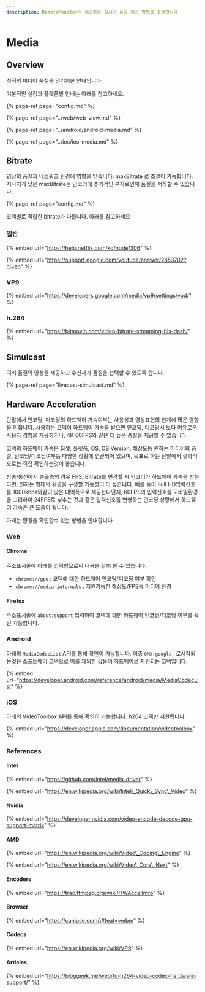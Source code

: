 ```yaml
---
description: RemoteMonster가 제공하는 실시간 품질 체크 방법을 소개합니다.
---
```


# Media

## Overview

최적의 미디어 품질을 얻기위한 안내입니다. 

기본적인 설정과 플렛폼별 안내는 아래를 참고하세요.

{% page-ref page="config.md" %}

{% page-ref page="../web/web-view.md" %}

{% page-ref page="../android/android-media.md" %}

{% page-ref page="../ios/ios-media.md" %}

## Bitrate

영상의 품질과 네트워크 환경에 영향을 받습니다. maxBitrate 로 조절이 가능합니다. 지나치게 낮은 maxBitrate는 인코더에 추가적인 부하로인해 품질을 저하할 수 있습니다.

{% page-ref page="config.md" %}

코덱별로 적합한 bitrate가 다릅니다. 아래를 참고하세요

### 일반

{% embed url="https://help.netflix.com/ko/node/306" %}

{% embed url="https://support.google.com/youtube/answer/2853702?hl=en" %}

### VP9

{% embed url="https://developers.google.com/media/vp9/settings/vod/" %}

### h.264

{% embed url="https://bitmovin.com/video-bitrate-streaming-hls-dash/" %}

## Simulcast

여러 품질의 영상을 제공하고 수신자가 품질을 선택할 수 있도록 합니다.

{% page-ref page="livecast-simulcast.md" %}

## Hardware Acceleration

단말에서 인코딩, 디코딩의 하드웨어 가속여부는 사용성과 영상표현의 한계에 많은 영향을 미칩니다. 사용하는 코덱이 하드웨어 가속을 받으면 인코딩, 디코딩시 보다 여유로운 사용자 경험을 제공하거나, 4K 60FPS와 같은 더 높은 품질을 제공할 수 있습니다.

코덱의 하드웨어 가속은 칩셋, 플렛폼, OS, OS Version, 해상도등 원하는 미디어의 품질, 인코딩/디코딩여부등 다양한 상황에 연관되어 있으며, 목표로 하는 단말에서 결과적으로는 직접 확인하는것이 좋습니다.

방송/통신에서 송출측의 경우 FPS, Bitrate를 변경할 시 인코더가 하드웨어 가속을 받는다면, 원하는 형태의 환경을 구성할 가능성이 더 높습니다. 예를 들어 Full HD입력신호를 1000kbps와같이 낮은 대역폭으로 제공한다던지, 60FPS의 입력신호를 모바일환경을 고려하여 24FPS로 낮추는 것과 같은 입력신호를 변형하는 인코딩 상황에서 하드웨어 가속은 큰 도움이 됩니다.

아래는 환경을 확인할수 있는 방법을 안내합니다.

### Web

#### Chrome

주소표시줄에 아래를 입력함으로써 내용을 살펴 볼 수 있습니다.

* `chrome://gpu` : 코덱에 대한 하드웨어 인코딩/디코딩 여부 확인
* `chrome://media-internals` : 지원가능한 해상도/FPS등 미디어 환경

#### Firefox

주소표시줄에 `about:support` 입력하여 코덱에 대한 하드웨어 인코딩/디코딩 여부를 확인 가능합니다.

### Android

아래의 `MediaCodecList` API를 통해 확인이 가능합니다. 이중 `OMX.google.` 로시작되는것은 소프트웨어 코덱으로 이를 제외한 값들이 하드웨어로 지원되는 코덱입니다.

{% embed url="https://developer.android.com/reference/android/media/MediaCodecList" %}

### iOS

아래의 VideoToolbox API를 통해 확인이 가능합니다. h264 코덱만 지원됩니다.

{% embed url="https://developer.apple.com/documentation/videotoolbox" %}

### References

#### Intel

{% embed url="https://github.com/intel/media-driver" %}

{% embed url="https://en.wikipedia.org/wiki/Intel\_Quick\_Sync\_Video" %}

#### Nvidia

{% embed url="https://developer.nvidia.com/video-encode-decode-gpu-support-matrix" %}

#### AMD

{% embed url="https://en.wikipedia.org/wiki/Video\_Coding\_Engine" %}

{% embed url="https://en.wikipedia.org/wiki/Video\_Core\_Next" %}

#### Encoders

{% embed url="https://trac.ffmpeg.org/wiki/HWAccelIntro" %}

#### Browser

{% embed url="https://caniuse.com/\#feat=webm" %}

#### Codecs

{% embed url="https://en.wikipedia.org/wiki/VP9" %}

#### Articles

{% embed url="https://bloggeek.me/webrtc-h264-video-codec-hardware-support/" %}

